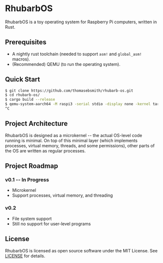 # RhubarbOS
RhubarbOS is a toy operating system for Raspberry Pi computers, written in Rust.

## Prerequisites
- A nightly rust toolchain (needed to support `asm!` and `global_asm!` macros).
- (Recommended) QEMU (to run the operating system).

## Quick Start
```sh
$ git clone https://github.com/thomasebsmith/rhubarb-os.git
$ cd rhubarb-os/
$ cargo build --release
$ qemu-system-aarch64 -M raspi3 -serial stdio -display none -kernel target/aarch64-unknown-none-softfloat/release/os
^C
```

## Project Architecture
RhubarbOS is designed as a microkernel -- the actual OS-level code running is
minimal. On top of this minimal layer (which implements processes, virtual
memory, threads, and some permissions), other parts of the OS are written as
regular processes.

## Project Roadmap
### v0.1 -- In Progress
- Microkernel
- Support processes, virtual memory, and threading

### v0.2
- File system support
- Still no support for user-level programs

## License
RhubarbOS is licensed as open source software under the MIT License. See
[LICENSE](./LICENSE) for details.

